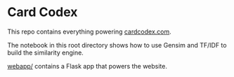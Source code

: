 # Card Codex
This repo contains everything powering [cardcodex.com](//cardcodex.com).

The notebook in this root directory shows how to use Gensim and TF/IDF to build the similarity engine.

[webapp/](webapp/) contains a Flask app that powers the website.
